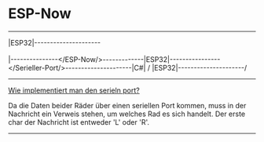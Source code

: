 # ESP-Now
___

|ESP32|---------------------\
											\
											  |---------------</ESP-Now/>-------------|ESP32|----------------</Serieller-Port/>---------------------|C#|
											/
|ESP32|---------------------/

___

[Wie implementiert man den serieln port?](https://wellsb.com/csharp/iot/control-arduino-csharp-serial-port)

Da die Daten beider Räder über einen seriellen Port kommen, muss in der Nachricht ein Verweis stehen, um welches Rad es sich handelt. 
Der erste char der Nachricht ist entweder 'L' oder 'R'.

___